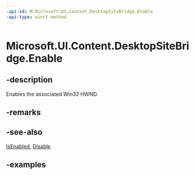 ```yaml
---
-api-id: M:Microsoft.UI.Content.DesktopSiteBridge.Enable
-api-type: winrt method
---
```


# Microsoft.UI.Content.DesktopSiteBridge.Enable

<!--
public void Enable ();
-->

## -description

Enables the associated Win32 HWND.

## -remarks

## -see-also

[IsEnabled](desktopsitebridge_isenabled.md), [Disable](desktopsitebridge_disable_855128550.md)

## -examples
